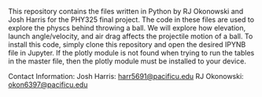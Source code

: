 This repository contains the files written in Python by RJ Okonowski and Josh Harris for the PHY325 final project. 
The code in these files are used to explore the physcs behind throwing a ball. We will explore how elevation, launch angle/velocity,
and air drag affects the projectile motion of a ball. To install this code, simply clone this repository and open 
the desired IPYNB file in Jupyter. If the plotly module is not found when trying to run the tables in the master file, then the plotly module must be installed to your device.

Contact Information:
Josh Harris: harr5691@pacificu.edu
RJ Okonowski: okon6397@pacificu.edu
